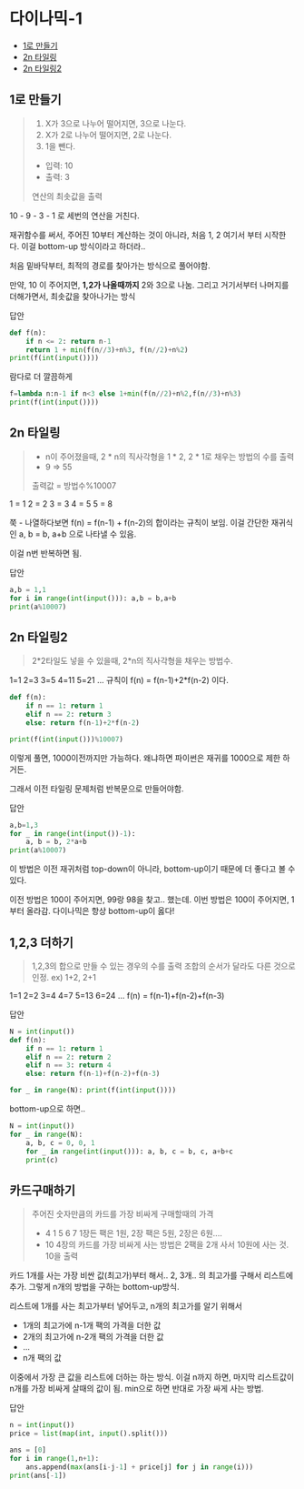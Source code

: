 # 다이나믹-1

- [1로 만들기](#1로-만들기)
- [2n 타일링](#2n-타일링)
- [2n 타일링2](#2n-타일링2)



## 1로 만들기

> 1. X가 3으로 나누어 떨어지면, 3으로 나눈다.
> 2. X가 2로 나누어 떨어지면, 2로 나눈다.
> 3. 1을 뺀다.
>
> - 입력: 10
> - 출력: 3
>
> 연산의 최솟값을 출력

10 - 9 - 3 - 1 로 세번의 연산을 거친다. 

재귀함수를 써서, 주어진 10부터 계산하는 것이 아니라, 처음 1, 2 여기서 부터 시작한다. 
이걸 bottom-up 방식이라고 하더라..

처음 밑바닥부터, 최적의 경로를 찾아가는 방식으로 풀어야함.

만약, 10 이 주어지면, **1,2가 나올때까지** 2와 3으로 나눔.
그리고 거기서부터 나머지를 더해가면서, 최솟값을 찾아나가는 방식

답안

```python
def f(n):
    if n <= 2: return n-1
    return 1 + min(f(n//3)+n%3, f(n//2)+n%2)
print(f(int(input())))
```

람다로 더 깔끔하게 

```python
f=lambda n:n-1 if n<3 else 1+min(f(n//2)+n%2,f(n//3)+n%3)
print(f(int(input())))
```



## 2n 타일링

> - n이 주어졌을때, 2 * n의 직사각형을 1 * 2, 2 * 1로 채우는 방법의 수를 출력
> - 9 => 55
>
> 출력값 =  방법수%10007

1 = 1
2 = 2
3 = 3
4 = 5
5 = 8

쭉 - 나열하다보면 f(n) = f(n-1) + f(n-2)의 합이라는 규칙이 보임.
이걸 간단한 재귀식인 a, b = b, a+b 으로 나타낼 수 있음. 

이걸 n번 반복하면 됨.

답안

```python
a,b = 1,1
for i in range(int(input())): a,b = b,a+b
print(a%10007) 
```



## 2n 타일링2

> 2*2타일도 넣을 수 있을때, 2\*n의 직사각형을 채우는 방법수.

1=1
2=3
3=5
4=11
5=21
...
규칙이 f(n) = f(n-1)+2*f(n-2) 이다. 

```python
def f(n):
    if n == 1: return 1
    elif n == 2: return 3
    else: return f(n-1)+2*f(n-2)

print(f(int(input()))%10007)
```

이렇게 풀면, 1000이전까지만 가능하다. 
왜냐하면 파이썬은 재귀를 1000으로 제한 하거든.

그래서 이전 타일링 문제처럼 반복문으로 만들어야함.

답안

```python
a,b=1,3
for _ in range(int(input())-1):
    a, b = b, 2*a+b
print(a%10007)
```

이 방법은 이전 재귀처럼 top-down이 아니라, bottom-up이기 때문에 더 좋다고 볼 수 있다. 

이전 방법은 100이 주어지면, 99랑 98을 찾고.. 했는데.
이번 방법은 100이 주어지면, 1부터 올라감. 
다이나믹은 항상 bottom-up이 옳다!



## 1,2,3 더하기

> 1,2,3의 합으로 만들 수 있는 경우의 수를 출력
> 조합의 순서가 달라도 다른 것으로 인정. ex) 1+2, 2+1

1=1
2=2
3=4
4=7
5=13
6=24
...
f(n) = f(n-1)+f(n-2)+f(n-3)

답안

```python
N = int(input())
def f(n):
    if n == 1: return 1
    elif n == 2: return 2
    elif n == 3: return 4
    else: return f(n-1)+f(n-2)+f(n-3)

for _ in range(N): print(f(int(input())))
```

bottom-up으로 하면..

```python
N = int(input())
for _ in range(N):
    a, b, c = 0, 0, 1
    for _ in range(int(input())): a, b, c = b, c, a+b+c
    print(c)
```



## 카드구매하기

> 주어진 숫자만큼의 카드를 가장 비싸게 구매할때의 가격
>
> - 4
>   1 5 6 7 
>   1장든 팩은 1원, 2장 팩은 5원, 2장은 6원....
> - 10 
>   4장의 카드를 가장 비싸게 사는 방법은 2팩을 2개 사서 10원에 사는 것. 10을 출력

카드 1개를 사는 가장 비싼 값(최고가)부터 해서..  2, 3개.. 의 최고가를 구해서 리스트에 추가. 
그렇게 n개의 방법을 구하는 bottom-up방식.

리스트에 1개를 사는 최고가부터 넣어두고, 
n개의 최고가를 알기 위해서 

- 1개의 최고가에 n-1개 팩의 가격을 더한 값 
- 2개의 최고가에 n-2개 팩의 가격을 더한 값
- ...
- n개 팩의 값

이중에서 가장 큰 값을 리스트에 더하는 하는 방식.
이걸 n까지 하면, 마지막 리스트값이 n개를 가장 비싸게 살때의 값이 됨.
min으로 하면 반대로 가장 싸게 사는 방법.

답안

```python
n = int(input())
price = list(map(int, input().split()))

ans = [0]
for i in range(1,n+1):
    ans.append(max(ans[i-j-1] + price[j] for j in range(i)))
print(ans[-1])
```

